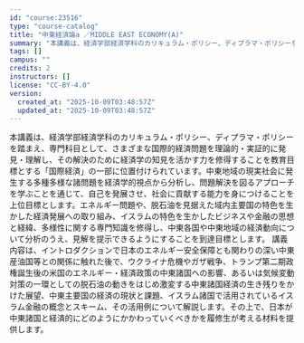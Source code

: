 ```yaml
---
id: "course:23516"
type: "course-catalog"
title: "中東経済論a ／MIDDLE EAST ECONOMY(A)"
summary: "本講義は、経済学部経済学科のカリキュラム・ポリシー、ディプラマ・ポリシーを踏まえ、専門科目として、さまざまな国際的経済問題を理論的・実証的に発見・理解し、その解決のために経済学の知見を活かす力を修得することを教育目標とする「国際経済」の一部…"
tags: []
campus: ""
credits: 2
instructors: []
license: "CC-BY-4.0"
version:
  created_at: "2025-10-09T03:48:57Z"
  updated_at: "2025-10-09T03:48:57Z"
---
```

本講義は、経済学部経済学科のカリキュラム・ポリシー、ディプラマ・ポリシーを踏まえ、専門科目として、さまざまな国際的経済問題を理論的・実証的に発見・理解し、その解決のために経済学の知見を活かす力を修得することを教育目標とする「国際経済」の一部に位置付けられています。中東地域の現実社会に発生する多種多様な諸問題を経済学的視点から分析し、問題解決を図るアプローチを学ぶことを通じて、自己を発展させ、社会に貢献する能力を身につけることを上位目標とします。エネルギー問題や、脱石油を見据えた域内主要国の特色を生かした経済発展への取り組み、イスラムの特色を生かしたビジネスや金融の思想と経緯、多様性に関する専門知識を修得し、中東各国や中東地域の経済動向について分析のうえ、見解を提示できるようにすることを到達目標とします。 講義内容は、イントロダクションで日本のエネルギー安全保障とも関わりの深い中東産油国等との関係に触れた後で、ウクライナ危機やガザ戦争、トランプ第二期政権誕生後の米国のエネルギー・経済政策の中東諸国への影響、あるいは気候変動対策の一環としての脱石油の動きをはじめ激変する中東諸国経済の生き残りをかけた展望、中東主要国の経済の現状と課題、イスラム諸国で活用されているイスラム金融の概念とスキーム、その活用例について解説します。その上で、日本が中東諸国と経済的にどのようにかかわっていくべきかを履修生が考える材料を提供します。
